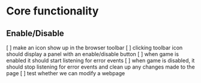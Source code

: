 # Core functionality
## Enable/Disable
[ ] make an icon show up in the browser toolbar
[ ] clicking toolbar icon should display a panel with an enable/disable button
[ ] when game is enabled it should start listening for error events
[ ] when game is disabled, it should stop listening for error events
    and clean up any changes made to the page
[ ] test whether we can modify a webpage